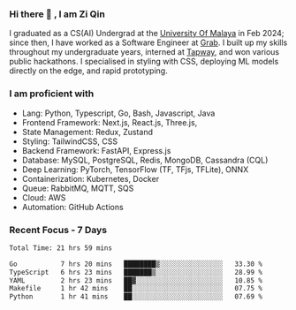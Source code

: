 <!-- <img height="180rem" width="100%" src="https://github.com/ziqinyeow/ziqinyeow/blob/main/header.png?raw=true" /> -->

### Hi there 👋 , I am Zi Qin
<!-- ![visitors](https://visitor-badge.glitch.me/badge?page_id=page.id) -->

I graduated as a CS(AI) Undergrad at the [University Of Malaya](https://www.um.edu.my/) in Feb 2024; since then, I have worked as a Software Engineer at [Grab](https://www.grab.com/my/). I built up my skills throughout my undergraduate years, interned at [Tapway](https://gotapway.com/), and won various public hackathons. I specialised in styling with CSS, deploying ML models directly on the edge, and rapid prototyping.

### I am proficient with

- Lang: Python, Typescript, Go, Bash, Javascript, Java
- Frontend Framework: Next.js, React.js, Three.js,
- State Management: Redux, Zustand
- Styling: TailwindCSS, CSS
- Backend Framework: FastAPI, Express.js
- Database: MySQL, PostgreSQL, Redis, MongoDB, Cassandra (CQL)
- Deep Learning: PyTorch, TensorFlow (TF, TFjs, TFLite), ONNX
- Containerization: Kubernetes, Docker
- Queue: RabbitMQ, MQTT, SQS
- Cloud: AWS
- Automation: GitHub Actions

### Recent Focus - 7 Days
<!--START_SECTION:waka-->

```txt
Total Time: 21 hrs 59 mins

Go           7 hrs 20 mins   ████████▒░░░░░░░░░░░░░░░░   33.30 %
TypeScript   6 hrs 23 mins   ███████▒░░░░░░░░░░░░░░░░░   28.99 %
YAML         2 hrs 23 mins   ██▓░░░░░░░░░░░░░░░░░░░░░░   10.85 %
Makefile     1 hr 42 mins    ██░░░░░░░░░░░░░░░░░░░░░░░   07.75 %
Python       1 hr 41 mins    ██░░░░░░░░░░░░░░░░░░░░░░░   07.69 %
```

<!--END_SECTION:waka-->

<!--![Leetcode Stats](https://leetcard.jacoblin.cool/ziqinyeow?ext=heatmap&theme=light,nord&width=1200&height=400)-->
